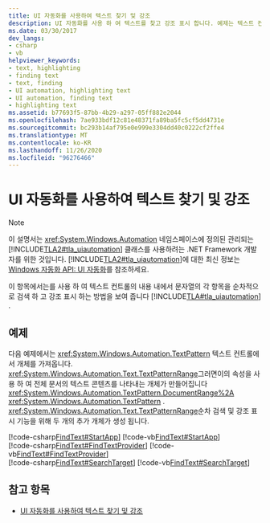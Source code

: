 ```yaml
---
title: UI 자동화를 사용하여 텍스트 찾기 및 강조
description: UI 자동화를 사용 하 여 텍스트를 찾고 강조 표시 합니다. 예제는 텍스트 컨트롤 내용 내에서 각 문자열을 검색 하 고 강조 표시 합니다.
ms.date: 03/30/2017
dev_langs:
- csharp
- vb
helpviewer_keywords:
- text, highlighting
- finding text
- text, finding
- UI automation, highlighting text
- UI automation, finding text
- highlighting text
ms.assetid: b77693f5-87bb-4b29-a297-05ff882e2044
ms.openlocfilehash: 7ae933bdf12c81e48371fa89ba5fc5cf5dd4731e
ms.sourcegitcommit: bc293b14af795e0e999e3304dd40c0222cf2ffe4
ms.translationtype: MT
ms.contentlocale: ko-KR
ms.lasthandoff: 11/26/2020
ms.locfileid: "96276466"
---
```

# <a name="find-and-highlight-text-using-ui-automation"></a>UI 자동화를 사용하여 텍스트 찾기 및 강조

> [!NOTE]
> 이 설명서는 <xref:System.Windows.Automation> 네임스페이스에 정의된 관리되는 [!INCLUDE[TLA2#tla_uiautomation](../../../includes/tla2sharptla-uiautomation-md.md)] 클래스를 사용하려는 .NET Framework 개발자를 위한 것입니다. [!INCLUDE[TLA2#tla_uiautomation](../../../includes/tla2sharptla-uiautomation-md.md)]에 대한 최신 정보는 [Windows 자동화 API: UI 자동화](/windows/win32/winauto/entry-uiauto-win32)를 참조하세요.  
  
 이 항목에서는를 사용 하 여 텍스트 컨트롤의 내용 내에서 문자열의 각 항목을 순차적으로 검색 하 고 강조 표시 하는 방법을 보여 줍니다 [!INCLUDE[TLA#tla_uiautomation](../../../includes/tlasharptla-uiautomation-md.md)] .  
  
## <a name="example"></a>예제  

 다음 예제에서는 <xref:System.Windows.Automation.TextPattern> 텍스트 컨트롤에서 개체를 가져옵니다. <xref:System.Windows.Automation.Text.TextPatternRange>그러면이의 속성을 사용 하 여 전체 문서의 텍스트 콘텐츠를 나타내는 개체가 만들어집니다 <xref:System.Windows.Automation.TextPattern.DocumentRange%2A> <xref:System.Windows.Automation.TextPattern> . <xref:System.Windows.Automation.Text.TextPatternRange>순차 검색 및 강조 표시 기능을 위해 두 개의 추가 개체가 생성 됩니다.  
  
[!code-csharp[FindText#StartApp](../../../samples/snippets/csharp/VS_Snippets_Wpf/FindText/CSharp/SearchWindow.cs#startapp)]
[!code-vb[FindText#StartApp](../../../samples/snippets/visualbasic/VS_Snippets_Wpf/FindText/VisualBasic/SearchWindow.vb#startapp)]  
[!code-csharp[FindText#FindTextProvider](../../../samples/snippets/csharp/VS_Snippets_Wpf/FindText/CSharp/SearchWindow.cs#findtextprovider)]
[!code-vb[FindText#FindTextProvider](../../../samples/snippets/visualbasic/VS_Snippets_Wpf/FindText/VisualBasic/SearchWindow.vb#findtextprovider)]  
[!code-csharp[FindText#SearchTarget](../../../samples/snippets/csharp/VS_Snippets_Wpf/FindText/CSharp/SearchWindow.cs#searchtarget)]
[!code-vb[FindText#SearchTarget](../../../samples/snippets/visualbasic/VS_Snippets_Wpf/FindText/VisualBasic/SearchWindow.vb#searchtarget)]  
  
## <a name="see-also"></a>참고 항목

- [UI 자동화를 사용하여 텍스트 찾기 및 강조](find-and-highlight-text-using-ui-automation.md)
